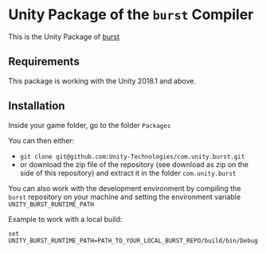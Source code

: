 # Unity Package of the `burst` Compiler

This is the Unity Package of [burst](https://github.com/Unity-Technologies/burst)

## Requirements

This package is working with the Unity 2018.1 and above.

## Installation

Inside your game folder, go to the folder `Packages`

You can then either:

- `git clone git@github.com:Unity-Technologies/com.unity.burst.git`
- or download the zip file of the repository (see download as zip on the side of this repository) and extract it in the folder `com.unity.burst`

You can also work with the development environment by compiling the `burst` repository on your machine and setting the environment variable `UNITY_BURST_RUNTIME_PATH`

Example to work with a local build:

```
set UNITY_BURST_RUNTIME_PATH=PATH_TO_YOUR_LOCAL_BURST_REPO/build/bin/Debug
```